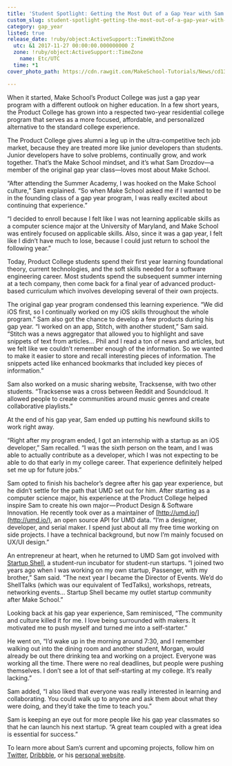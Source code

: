 ```yaml
---
title: 'Student Spotlight: Getting the Most Out of a Gap Year with Sam Drozdov'
custom_slug: student-spotlight-getting-the-most-out-of-a-gap-year-with-samdrozdov
category: gap_year
listed: true
release_date: !ruby/object:ActiveSupport::TimeWithZone
  utc: &1 2017-11-27 00:00:00.000000000 Z
  zone: !ruby/object:ActiveSupport::TimeZone
    name: Etc/UTC
  time: *1
cover_photo_path: https://cdn.rawgit.com/MakeSchool-Tutorials/News/cd13fbe9602d8dead46bc7356ac5936cff5ad3e0//76b05320-b141-43ae-a810-9a3d7160908d/cover_photo.jpeg

---
```

When it started, Make School’s Product College was just a gap year program with a different outlook on higher education. In a few short years, the Product College has grown into a respected two-year residential college program that serves as a more focused, affordable, and personalized alternative to the standard college experience.

The Product College gives alumni a leg up in the ultra-competitive tech job market, because they are treated more like junior developers than students. Junior developers have to solve problems, continually grow, and work together. That’s the Make School mindset, and it’s what Sam Drozdov―a member of the original gap year class―loves most about Make School.

“After attending the Summer Academy, I was hooked on the Make School culture,” Sam explained. “So when Make School asked me if I wanted to be in the founding class of a gap year program, I was really excited about continuing that experience.”

“I decided to enroll because I felt like I was not learning applicable skills as a computer science major at the University of Maryland, and Make School was entirely focused on applicable skills. Also, since it was a gap year, I felt like I didn’t have much to lose, because I could just return to school the following year.”

Today, Product College students spend their first year learning foundational theory, current technologies, and the soft skills needed for a software engineering career. Most students spend the subsequent summer interning at a tech company, then come back for a final year of advanced product-based curriculum which involves developing several of their own projects.

The original gap year program condensed this learning experience. “We did iOS first, so I continually worked on my iOS skills throughout the whole program.” Sam also got the chance to develop a few products during his gap year. “I worked on an app, Stitch, with another student,” Sam said. “Stitch was a news aggregator that allowed you to highlight and save snippets of text from articles… Phil and I read a ton of news and articles, but we felt like we couldn’t remember enough of the information. So we wanted to make it easier to store and recall interesting pieces of information. The snippets acted like enhanced bookmarks that included key pieces of information.”

Sam also worked on a music sharing website, Tracksense, with two other students. “Tracksense was a cross between Reddit and Soundcloud. It allowed people to create communities around music genres and create collaborative playlists.”

At the end of his gap year, Sam ended up putting his newfound skills to work right away.

“Right after my program ended, I got an internship with a startup as an iOS developer,” Sam recalled. “I was the sixth person on the team, and I was able to actually contribute as a developer, which I was not expecting to be able to do that early in my college career. That experience definitely helped set me up for future jobs.”

Sam opted to finish his bachelor’s degree after his gap year experience, but he didn’t settle for the path that UMD set out for him. After starting as a computer science major, his experience at the Product College helped inspire Sam to create his own major — Product Design & Software Innovation. He recently took over as a maintainer of [http://umd.io/](http://umd.io/), an open source API for UMD data. “I’m a designer, developer, and serial maker. I spend just about all my free time working on side projects. I have a technical background, but now I’m mainly focused on UX/UI design.”

An entrepreneur at heart, when he returned to UMD Sam got involved with [Startup Shell](https://startupshell.org/), a student-run incubator for student-run startups. “I joined two years ago when I was working on my own startup, Passenger, with my brother,” Sam said. “The next year I became the Director of Events. We’d do ShellTalks (which was our equivalent of TedTalks), workshops, retreats, networking events… Startup Shell became my outlet startup community after Make School.”

Looking back at his gap year experience, Sam reminisced, “The community and culture killed it for me. I love being surrounded with makers. It motivated me to push myself and turned me into a self-starter.”

He went on, “I’d wake up in the morning around 7:30, and I remember walking out into the dining room and another student, Morgan, would already be out there drinking tea and working on a project. Everyone was working all the time. There were no real deadlines, but people were pushing themselves. I don’t see a lot of that self-starting at my college. It’s really lacking.”

Sam added, “I also liked that everyone was really interested in learning and collaborating. You could walk up to anyone and ask them about what they were doing, and they’d take the time to teach you.”

Sam is keeping an eye out for more people like his gap year classmates so that he can launch his next startup. “A great team coupled with a great idea is essential for success.”

To learn more about Sam’s current and upcoming projects, follow him on [Twitter](https://twitter.com/samueldrozdov), [Dribbble](https://dribbble.com/droz), or his [personal website](http://samueldrozdov.com/).